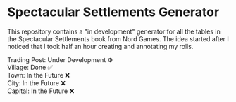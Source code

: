 # Spectacular Settlements Generator

This repository contains a "in development" generator for all the tables in the Spectacular Settlements book from Nord Games. The idea started after I noticed that I took half an hour creating and annotating my rolls.

Trading Post: Under Development ⚙ <br>
Village: Done ✅ <br>
Town: In the Future ❌ <br>
City: In the Future ❌ <br>
Capital: In the Future ❌ <br>

